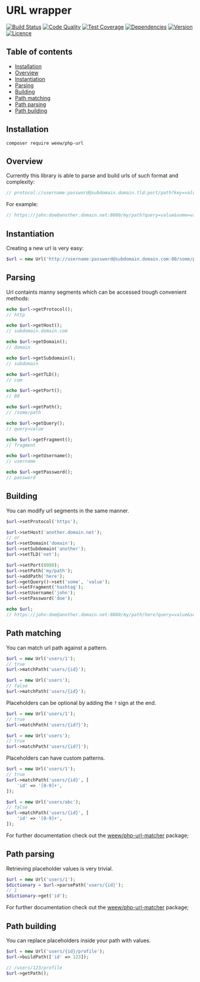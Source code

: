 # URL wrapper

[![Build Status](https://img.shields.io/travis/weew/php-url.svg)](https://travis-ci.org/weew/php-url)
[![Code Quality](https://img.shields.io/scrutinizer/g/weew/php-url.svg)](https://scrutinizer-ci.com/g/weew/php-url)
[![Test Coverage](https://img.shields.io/coveralls/weew/php-url.svg)](https://coveralls.io/github/weew/php-url)
[![Dependencies](https://img.shields.io/versioneye/d/php/weew:php-url.svg)](https://versioneye.com/php/weew:php-url)
[![Version](https://img.shields.io/packagist/v/weew/php-url.svg)](https://packagist.org/packages/weew/php-url)
[![Licence](https://img.shields.io/packagist/l/weew/php-url.svg)](https://packagist.org/packages/weew/php-url)

## Table of contents

- [Installation](#installation)
- [Overview](#overview)
- [Instantiation](#instantiation)
- [Parsing](#parsing)
- [Building](#building)
- [Path matching](#path-matching)
- [Path parsing](#path-parsing)
- [Path building](#path-building)

## Installation

`composer require weew/php-url`

## Overview

Currently this library is able to parse and build urls of such format and complexity:

```php
// protocol://username:password@subdomain.domain.tld:port/path?key=value#fragment
```

For example:

```php
// https://john:doe@another.domain.net:8080/my/path?query=value&some=value#hashtag
```

## Instantiation

Creating a new url is very easy:

```php
$url = new Url('http://username:password@subdomain.domain.com:80/some/path?query=value#fragment');
```

## Parsing

Url containts manny segments which can be accessed trough convenient methods:

```php
echo $url->getProtocol();
// http

echo $url->getHost();
// subdomain.domain.com

echo $url->getDomain();
// domain

echo $url->getSubdomain();
// subdomain

echo $url->getTLD();
// com

echo $url->getPort();
// 80

echo $url->getPath();
// /some/path

echo $url->getQuery();
// query=value

echo $url->getFragment();
// fragment

echo $url->getUsername();
// username

echo $url->getPassword();
// password
```

## Building

You can modify url segments in the same manner.

```php
$url->setProtocol('https');

$url->setHost('another.domain.net');
// or
$url->setDomain('domain');
$url->setSubdomain('another');
$url->setTLD('net');

$url->setPort(8080);
$url->setPath('my/path');
$url->addPath('here');
$url->getQuery()->set('some', 'value');
$url->setFragment('hashtag');
$url->setUsername('john');
$url->setPassword('doe');

echo $url;
// https://john:doe@another.domain.net:8080/my/path/here?query=value&some=value#hashtag
```

## Path matching

You can match url path against a pattern.

```php
$url = new Url('users/1');
// true
$url->matchPath('users/{id}');

$url = new Url('users');
// false
$url->matchPath('users/{id}');
```

Placeholders can be optional by adding the `?` sign at the end.

```php
$url = new Url('users/1');
// true
$url->matchPath('users/{id?}');

$url = new Url('users');
// true
$url->matchPath('users/{id?}');
```

Placeholders can have custom patterns.

```php
$url = new Url('users/1');
// true
$url->matchPath('users/{id}', [
    'id' => '[0-9]+',
]);

$url = new Url('users/abc');
// false
$url->matchPath('users/{id}', [
    'id' => '[0-9]+',
]);
```

For further documentation check out the [weew/php-url-matcher](https://github.com/weew/php-url-matcher) package;

## Path parsing

Retrieving placeholder values is very trivial.

```php
$url = new Url('users/1');
$dictionary = $url->parsePath('users/{id}');
// 1
$dictionary->get('id');
```

For further documentation check out the [weew/php-url-matcher](https://github.com/weew/php-url-matcher) package;

## Path building

You can replace placeholders inside your path with values.

```php
$url = new Url('users/{id}/profile');
$url->buildPath(['id' => 123]);

// /users/123/profile
$url->getPath();
```
